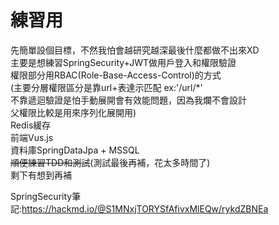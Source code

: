 # 練習用
先簡單設個目標，不然我怕會越研究越深最後什麼都做不出來XD  
主要是想練習SpringSecurity+JWT做用戶登入和權限驗證  
權限部分用RBAC(Role-Base-Access-Control)的方式  
(主要分層權限區分是靠url+表達示匹配 ex:'/url/*'  
不靠遞迴驗證是怕手動展開會有效能問題，因為我爛不會設計  
父權限比較是用來序列化展開用)  
Redis緩存  
前端Vus.js  
資料庫SpringDataJpa + MSSQL  
~~順便練習TDD和測試~~(測試最後再補，花太多時間了)  
剩下有想到再補

SpringSecurity筆記:https://hackmd.io/@S1MNxjTORYSfAfivxMlEQw/rykdZBNEa
